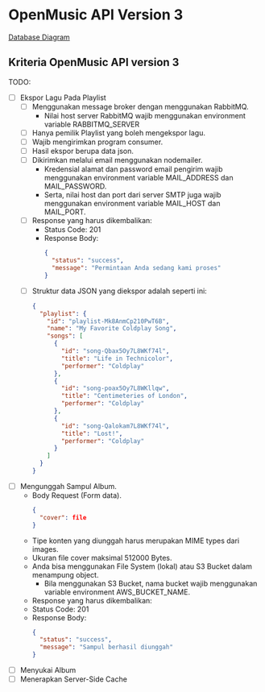 # OpenMusic API Version 3

[Database Diagram](https://dbdiagram.io/d/63a2bfa999cb1f3b55a2b29e)

## Kriteria OpenMusic API version 3
TODO:
- [ ] Ekspor Lagu Pada Playlist
  - [ ] Menggunakan message broker dengan menggunakan RabbitMQ.
    - Nilai host server RabbitMQ wajib menggunakan environment variable RABBITMQ_SERVER
  - [ ] Hanya pemilik Playlist yang boleh mengekspor lagu.
  - [ ] Wajib mengirimkan program consumer.
  - [ ] Hasil ekspor berupa data json.
  - [ ] Dikirimkan melalui email menggunakan nodemailer.
    - Kredensial alamat dan password email pengirim wajib menggunakan environment variable MAIL_ADDRESS dan MAIL_PASSWORD.
    - Serta, nilai host dan port dari server SMTP juga wajib menggunakan environment variable MAIL_HOST dan MAIL_PORT.
  - [ ] Response yang harus dikembalikan:
    - Status Code: 201
    - Response Body:
      ```json
      {
        "status": "success",
        "message": "Permintaan Anda sedang kami proses"
      }
        ```
  - [ ] Struktur data JSON yang diekspor adalah seperti ini:
    ```json
    {
      "playlist": {
        "id": "playlist-Mk8AnmCp210PwT6B",
        "name": "My Favorite Coldplay Song",
        "songs": [
          {
            "id": "song-Qbax5Oy7L8WKf74l",
            "title": "Life in Technicolor",
            "performer": "Coldplay"
          },
          {
            "id": "song-poax5Oy7L8WKllqw",
            "title": "Centimeteries of London",
            "performer": "Coldplay"
          },
          {
            "id": "song-Qalokam7L8WKf74l",
            "title": "Lost!",
            "performer": "Coldplay"
          }
        ]
      }
    }
    ```
- [ ] Mengunggah Sampul Album.
    - Body Request (Form data).
      ```json
      {
        "cover": file
      }
      ```
    - Tipe konten yang diunggah harus merupakan MIME types dari images.
    - Ukuran file cover maksimal 512000 Bytes.
    - Anda bisa menggunakan File System (lokal) atau S3 Bucket dalam menampung object.
      - Bila menggunakan S3 Bucket, nama bucket wajib menggunakan variable environment AWS_BUCKET_NAME.
    - Response yang harus dikembalikan:
    - Status Code: 201
    - Response Body:
      ```json
      {
        "status": "success",
        "message": "Sampul berhasil diunggah"
      }
      ```
- [ ] Menyukai Album
- [ ] Menerapkan Server-Side Cache  